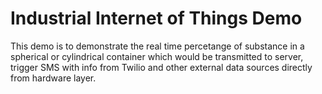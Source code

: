 # Industrial Internet of Things Demo

This demo is to demonstrate the real time percetange of substance in a spherical or cylindrical container which would be transmitted to server, trigger SMS with info from Twilio and other external data sources directly from hardware layer.

